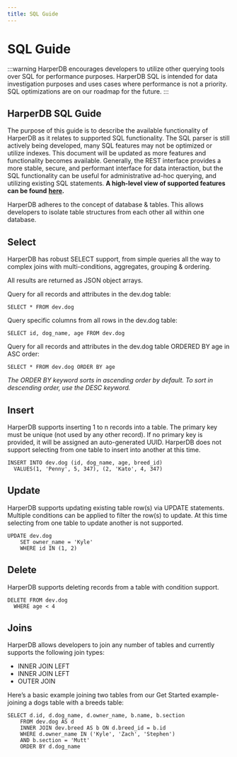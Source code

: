 ```yaml
---
title: SQL Guide
---
```


# SQL Guide

:::warning
HarperDB encourages developers to utilize other querying tools over SQL for performance purposes. HarperDB SQL is intended for data investigation purposes and uses cases where performance is not a priority. SQL optimizations are on our roadmap for the future.
:::

## HarperDB SQL Guide

The purpose of this guide is to describe the available functionality of HarperDB as it relates to supported SQL functionality. The SQL parser is still actively being developed, many SQL features may not be optimized or utilize indexes. This document will be updated as more features and functionality becomes available. Generally, the REST interface provides a more stable, secure, and performant interface for data interaction, but the SQL functionality can be useful for administrative ad-hoc querying, and utilizing existing SQL statements. **A high-level view of supported features can be found** [**here**](sql-guide/features-matrix)**.**

HarperDB adheres to the concept of database & tables. This allows developers to isolate table structures from each other all within one database.

## Select

HarperDB has robust SELECT support, from simple queries all the way to complex joins with multi-conditions, aggregates, grouping & ordering.

All results are returned as JSON object arrays.

Query for all records and attributes in the dev.dog table:

```
SELECT * FROM dev.dog
```

Query specific columns from all rows in the dev.dog table:

```
SELECT id, dog_name, age FROM dev.dog
```

Query for all records and attributes in the dev.dog table ORDERED BY age in ASC order:

```
SELECT * FROM dev.dog ORDER BY age
```

_The ORDER BY keyword sorts in ascending order by default. To sort in descending order, use the DESC keyword._

## Insert

HarperDB supports inserting 1 to n records into a table. The primary key must be unique (not used by any other record). If no primary key is provided, it will be assigned an auto-generated UUID. HarperDB does not support selecting from one table to insert into another at this time.

```
INSERT INTO dev.dog (id, dog_name, age, breed_id)
  VALUES(1, 'Penny', 5, 347), (2, 'Kato', 4, 347)
```

## Update

HarperDB supports updating existing table row(s) via UPDATE statements. Multiple conditions can be applied to filter the row(s) to update. At this time selecting from one table to update another is not supported.

```
UPDATE dev.dog
    SET owner_name = 'Kyle'
    WHERE id IN (1, 2)
```

## Delete

HarperDB supports deleting records from a table with condition support.

```
DELETE FROM dev.dog
  WHERE age < 4
```

## Joins

HarperDB allows developers to join any number of tables and currently supports the following join types:

- INNER JOIN LEFT
- INNER JOIN LEFT
- OUTER JOIN

Here’s a basic example joining two tables from our Get Started example- joining a dogs table with a breeds table:

```
SELECT d.id, d.dog_name, d.owner_name, b.name, b.section
    FROM dev.dog AS d
    INNER JOIN dev.breed AS b ON d.breed_id = b.id
    WHERE d.owner_name IN ('Kyle', 'Zach', 'Stephen')
    AND b.section = 'Mutt'
    ORDER BY d.dog_name
```
